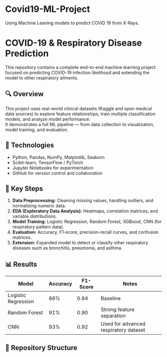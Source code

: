 # Covid19-ML-Project
Using Machine Leaning models to predict COVID 19 from X-Rays.
# COVID-19 & Respiratory Disease Prediction

This repository contains a complete end-to-end machine learning project focused on predicting COVID-19 infection likelihood and extending the model to other respiratory ailments.

## 🔍 Overview
This project uses real-world clinical datasets (Kaggle and open medical data sources) to explore feature relationships, train multiple classification models, and analyze model performance.  
It demonstrates a full ML pipeline — from data collection to visualization, model training, and evaluation.

## 🧰 Technologies
- Python, Pandas, NumPy, Matplotlib, Seaborn  
- Scikit-learn, TensorFlow / PyTorch  
- Jupyter Notebooks for experimentation  
- GitHub for version control and collaboration  

## 🧠 Key Steps
1. **Data Preprocessing:** Cleaning missing values, handling outliers, and normalizing numeric data.  
2. **EDA (Exploratory Data Analysis):** Heatmaps, correlation matrices, and variable distributions.  
3. **Model Training:** Logistic Regression, Random Forest, XGBoost, CNN (for respiratory pattern data).  
4. **Evaluation:** Accuracy, F1-score, precision-recall curves, and confusion matrices.  
5. **Extension:** Expanded model to detect or classify other respiratory diseases such as bronchitis, pneumonia, and asthma.

## 📊 Results
| Model | Accuracy | F1-Score | Notes |
|-------|-----------|----------|-------|
| Logistic Regression | 86% | 0.84 | Baseline |
| Random Forest | 91% | 0.90 | Strong feature separation |
| CNN | 93% | 0.92 | Used for advanced respiratory dataset |

## 📁 Repository Structure

